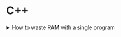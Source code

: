 # C++


<details>
   
<summary> How to waste RAM with a single program </summary>

Primitive program to allocate physical RAM on Linux

````
#include <iostream>
#include <cstdlib>
#include <cstring>
#include <thread> // Include this for using sleep

void encrypt(char *data, size_t size, unsigned int key) {
    for (size_t i = 0; i < size; i++) {
        data[i] = data[i] ^ (key & 0xFF);
    }
}

int main() {
    size_t memory_size = 250 * 1024 * 1024; // 250 MB in bytes
    char *memory_block = new char[memory_size];

    if (memory_block == nullptr) {
        std::cout << "Failed to allocate memory." << std::endl;
        return 1;
    }

    // Fill the memory with something to prevent it from being optimized away
    for (size_t i = 0; i < memory_size; i++) {
        memory_block[i] = 0;
    }

    std::cout << "Allocated and using 250 megabytes of memory." << std::endl;

    unsigned int encryption_key = 5234251;
    encrypt(memory_block, memory_size, encryption_key);

    // Continue running in an infinite loop
    while (true) {
        std::this_thread::sleep_for(std::chrono::seconds(1)); // Pause for 1 second
    }

    // We will never reach here, but in a more realistic situation,
    // you would decrypt the memory and free it before exiting
    encrypt(memory_block, memory_size, encryption_key);
    delete[] memory_block;

    return 0;
}
````
Then run `g++ -o ram ram.cpp` and run the program i terminal with `./ram`.

</details>
